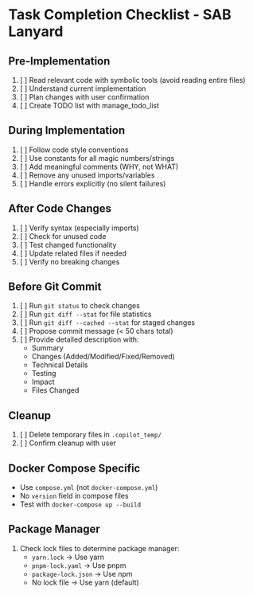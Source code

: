 # Task Completion Checklist - SAB Lanyard

## Pre-Implementation
1. [ ] Read relevant code with symbolic tools (avoid reading entire files)
2. [ ] Understand current implementation
3. [ ] Plan changes with user confirmation
4. [ ] Create TODO list with manage_todo_list

## During Implementation
1. [ ] Follow code style conventions
2. [ ] Use constants for all magic numbers/strings
3. [ ] Add meaningful comments (WHY, not WHAT)
4. [ ] Remove any unused imports/variables
5. [ ] Handle errors explicitly (no silent failures)

## After Code Changes
1. [ ] Verify syntax (especially imports)
2. [ ] Check for unused code
3. [ ] Test changed functionality
4. [ ] Update related files if needed
5. [ ] Verify no breaking changes

## Before Git Commit
1. [ ] Run `git status` to check changes
2. [ ] Run `git diff --stat` for file statistics
3. [ ] Run `git diff --cached --stat` for staged changes
4. [ ] Propose commit message (< 50 chars total)
5. [ ] Provide detailed description with:
   - Summary
   - Changes (Added/Modified/Fixed/Removed)
   - Technical Details
   - Testing
   - Impact
   - Files Changed

## Cleanup
1. [ ] Delete temporary files in `.copilot_temp/`
2. [ ] Confirm cleanup with user

## Docker Compose Specific
- Use `compose.yml` (not `docker-compose.yml`)
- No `version` field in compose files
- Test with `docker-compose up --build`

## Package Manager
1. Check lock files to determine package manager:
   - `yarn.lock` → Use yarn
   - `pnpm-lock.yaml` → Use pnpm
   - `package-lock.json` → Use npm
   - No lock file → Use yarn (default)
